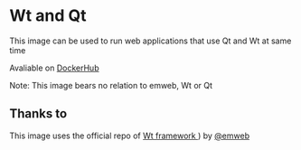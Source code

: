 # Wt and Qt
This image can be used to run web applications that use Qt and Wt at same time

Avaliable on [DockerHub](https://hub.docker.com/r/poiou123/wtqt)

Note: This image bears no relation to emweb, Wt or Qt
## Thanks to

This image uses the official repo of [Wt framework ](https://www.webtoolkit.eu/wt)) by [@emweb](https://github.com/emweb)

